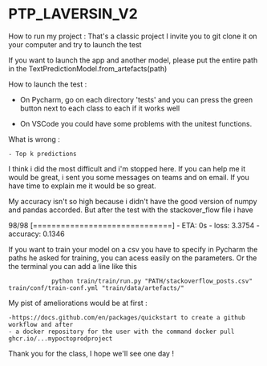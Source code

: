# PTP_LAVERSIN_V2

How to run my project : That's a classic project I invite you to git clone it on your computer and try to launch the test

If you want to launch the app and another model, please put the entire path in the TextPredictionModel.from_artefacts(path)

How to launch the test :

- On Pycharm, go on each directory 'tests' and you can press the green button next to each class to each if it works well 

- On VSCode you could have some problems with the unitest functions. 

What is wrong : 

    - Top k predictions 

    
I think i did the most difficult and i'm stopped here. If you can help me it would be great, i sent you some messages on teams and on email. If you have time to explain me it would be so great. 

My accuracy isn't so high because i didn't have the good version of numpy and pandas accorded. But after the test with the stackover_flow file i have 

98/98 [==============================] - ETA: 0s - loss: 3.3754 - accuracy: 0.1346

If you want to train your model on a csv you have to specify in Pycharm the paths he asked for training, you can acess easily on the parameters. Or the the terminal you can add a line like this 

                python train/train/run.py "PATH/stackoverflow_posts.csv" train/conf/train-conf.yml "train/data/artefacts/"


My pist of ameliorations would be at first : 


    -https://docs.github.com/en/packages/quickstart to create a github workflow and after 
    - a docker repository for the user with the command docker pull ghcr.io/...mypoctoprodproject


Thank you for the class, I hope we'll see one day ! 
